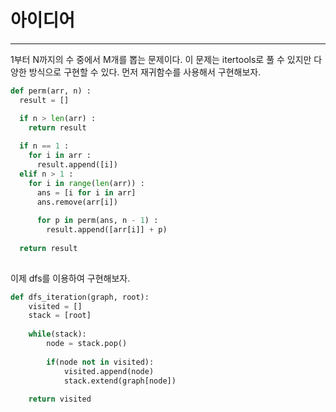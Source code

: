 # 아이디어
----------
1부터 N까지의 수 중에서 M개를 뽑는 문제이다. 이 문제는 itertools로 풀 수 있지만 다양한 방식으로 구현할 수 있다.
먼저 재귀함수를 사용해서 구현해보자.

```python
def perm(arr, n) :
  result = []

  if n > len(arr) :
    return result
  
  if n == 1 :
    for i in arr :
      result.append([i])
  elif n > 1 :
    for i in range(len(arr)) :
      ans = [i for i in arr]
      ans.remove(arr[i])
      
      for p in perm(ans, n - 1) :
        result.append([arr[i]] + p)
  
  return result
  
```

이제 dfs를 이용하여 구현해보자.

```python
def dfs_iteration(graph, root):
    visited = []
    stack = [root]
    
    while(stack): 
        node = stack.pop() 
   
        if(node not in visited):
            visited.append(node)
            stack.extend(graph[node])
            
    return visited
```
